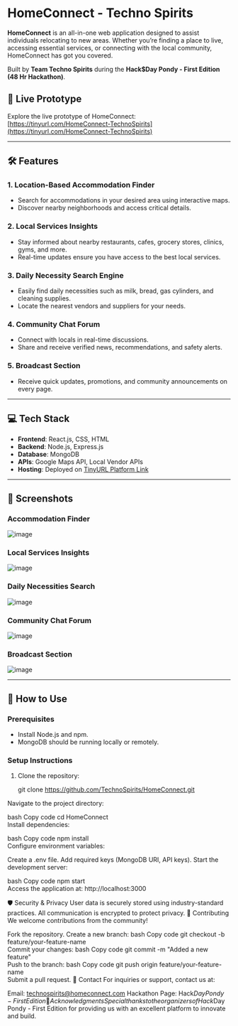 # HomeConnect - Techno Spirits  

**HomeConnect** is an all-in-one web application designed to assist individuals relocating to new areas. Whether you’re finding a place to live, accessing essential services, or connecting with the local community, HomeConnect has got you covered.  

Built by **Team Techno Spirits** during the **Hack$Day Pondy - First Edition (48 Hr Hackathon)**.  

## 🚀 Live Prototype  
Explore the live prototype of HomeConnect: [https://tinyurl.com/HomeConnect-TechnoSpirits](https://tinyurl.com/HomeConnect-TechnoSpirits)  

---

## 🛠 Features  

### 1. **Location-Based Accommodation Finder**  
- Search for accommodations in your desired area using interactive maps.  
- Discover nearby neighborhoods and access critical details.  

### 2. **Local Services Insights**  
- Stay informed about nearby restaurants, cafes, grocery stores, clinics, gyms, and more.  
- Real-time updates ensure you have access to the best local services.  

### 3. **Daily Necessity Search Engine**  
- Easily find daily necessities such as milk, bread, gas cylinders, and cleaning supplies.  
- Locate the nearest vendors and suppliers for your needs.  

### 4. **Community Chat Forum**  
- Connect with locals in real-time discussions.  
- Share and receive verified news, recommendations, and safety alerts.  

### 5. **Broadcast Section**  
- Receive quick updates, promotions, and community announcements on every page.  

---

## 💻 Tech Stack  

- **Frontend**: React.js, CSS, HTML  
- **Backend**: Node.js, Express.js  
- **Database**: MongoDB  
- **APIs**: Google Maps API, Local Vendor APIs  
- **Hosting**: Deployed on [TinyURL Platform Link](https://tinyurl.com/HomeConnect-TechnoSpirits)  

---

## 📸 Screenshots  

### Accommodation Finder  
![image](https://github.com/user-attachments/assets/9cb73f00-b837-4e3a-aecf-95076551787e)  

### Local Services Insights  
![image](https://github.com/user-attachments/assets/586cb917-8a54-4338-8181-9ab72ca6198c)  

### Daily Necessities Search  
![image](https://github.com/user-attachments/assets/8ffc9a43-06e0-4923-b0ed-9672d0a07a11)  

### Community Chat Forum  
![image](https://github.com/user-attachments/assets/68639bbf-9d67-4549-8df4-74fdc0dbc369)  

### Broadcast Section  
![image](https://github.com/user-attachments/assets/acc180cd-b3a3-44c3-92b0-fd1c8896820b)  

---

## 📖 How to Use  

### Prerequisites  
- Install Node.js and npm.  
- MongoDB should be running locally or remotely.  

### Setup Instructions  
1. Clone the repository:  

   git clone https://github.com/TechnoSpirits/HomeConnect.git  

Navigate to the project directory:

bash
Copy code
cd HomeConnect  
Install dependencies:

bash
Copy code
npm install  
Configure environment variables:

Create a .env file.
Add required keys (MongoDB URI, API keys).
Start the development server:

bash
Copy code
npm start  
Access the application at:
http://localhost:3000

🛡 Security & Privacy
User data is securely stored using industry-standard practices.
All communication is encrypted to protect privacy.
🤝 Contributing
We welcome contributions from the community!

Fork the repository.
Create a new branch:
bash
Copy code
git checkout -b feature/your-feature-name  
Commit your changes:
bash
Copy code
git commit -m "Added a new feature"  
Push to the branch:
bash
Copy code
git push origin feature/your-feature-name  
Submit a pull request.
📧 Contact
For inquiries or support, contact us at:

Email: technospirits@homeconnect.com
Hackathon Page: Hack$Day Pondy - First Edition
🎉 Acknowledgments
Special thanks to the organizers of Hack$Day Pondy - First Edition for providing us with an excellent platform to innovate and build.


